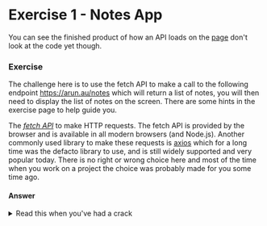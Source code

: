 # Exercise 1 - Notes App

You can see the finished product of how an API loads on the [page](http://localhost:3000/day2/lesson-3/exercise-1) don't look at the code yet though.

### Exercise

The challenge here is to use the fetch API to make a call to the following endpoint https://arun.au/notes which will return a list of notes, you will then
need to display the list of notes on the screen. There are some hints in the exercise page to help guide you.

The *[fetch API](https://developer.mozilla.org/en-US/docs/Web/API/Fetch_API)* to make HTTP requests. The fetch API is provided by the browser and is available in all modern browsers (and Node.js).
Another commonly used library to make these requests is [axios](https://github.com/axios/axios) which for a long time was the defacto library to use, and is still widely supported and very popular today. There is no right or wrong choice here and most of the time
when you work on a project the choice was probably made for you some time ago.
#### Answer

<details>
    <summary> Read this when you've had a crack </summary>

You can see a solution in the ```answer/``` folder for this exercise and you can access the answer at [answer](http://localhost:3000/day2/lesson-3/exercise-1/answer)


#### But what is actually happening

There is some JS here that you've probably never seen before, and that's OK, we are also looking to learn about the basic functions provided to us by the Javascript
standard libraries (even if that isnt the primary focus of the course).

Let's break down what we are doing here step by step

First, we need to create a state variable to store the note once we have fetched them 

```typescript jsx
const [notes, setNotes] = useState<PostIts>({ postIts: [] })
                                      1           2
// 1 - Explcitly set the return type of the use state
// 2 - Create a default value that will be used on the initial render, before the useEffect has ran
```

Then we need to use our useEffect to actually fetch the notes

```typescript jsx
const fetchNotes = async () => {
    const notesResponse = await fetch("https://arun.au/notes")
                            1               2
    const json = await notesResponse.json() as PostIts
                   3                   4          5
    setNotes(json)
        6
    
    // 1 - The fetch call is asynchronous, we must wait for its response
    // 2 - The URL we specified earlier that we want to call, by defualt fetch will just do a GET
    // 3 - The call to .json() is also asynchronous
    // 4 - Calling .json() will give us back the body content as json, in this case we did no error checking and just assumed it was good
    // 5 - expclitly cast the result to the type we know the API returns
    // 6 - Set our state variable
}
```

Finally we need to select only the 6 latest notes

```typescript jsx
{
    notes.postIts
        .sort((note, othernote) => new Date(note.created) - new Date(othernote.created)) // Convert the date strings in to date objects and compare them using the .sort array function
        .slice(0, 6) // Take a slice of the array beginning at 0 and ending at 6
        .map((note) => {
            return <NoteItem note={note}></NoteItem> 
            // Create a note item using the current note
            // You might have noticed already that there is something...slightly wrong here, we will fix it in exercise 2, if you already noticed good job
        })
}

```


</details>




